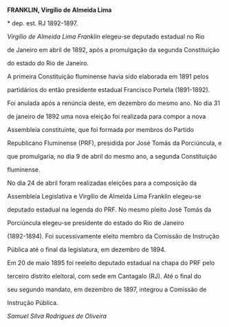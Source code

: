 **FRANKLIN, Virgílio de Almeida Lima**



\* dep. est. RJ 1892-1897.



*Virgílio de Almeida Lima Franklin* elegeu-se deputado estadual no Rio

de Janeiro em abril de 1892, após a promulgação da segunda Constituição

do estado do Rio de Janeiro.



A primeira Constituição fluminense havia sido elaborada em 1891 pelos

partidários do então presidente estadual Francisco Portela (1891-1892).

Foi anulada após a renúncia deste, em dezembro do mesmo ano. No dia 31

de janeiro de 1892 uma nova eleição foi realizada para compor a nova

Assembleia constituinte, que foi formada por membros do Partido

Republicano Fluminense (PRF), presidida por José Tomás da Porciúncula, e

que promulgaria, no dia 9 de abril do mesmo ano, a segunda Constituição

fluminense.



No dia 24 de abril foram realizadas eleições para a composição da

Assembleia Legislativa e Virgílio de Almeida Lima Franklin elegeu-se

deputado estadual na legenda do PRF. No mesmo pleito José Tomás da

Porciúncula elegeu-se presidente do estado do Rio de Janeiro

(1892-1894). Foi sucessivamente eleito membro da Comissão de Instrução

Pública até o final da legislatura, em dezembro de 1894.



Em 20 de maio 1895 foi reeleito deputado estadual na chapa do PRF pelo

terceiro distrito eleitoral, com sede em Cantagalo (RJ). Até o final do

seu segundo mandato, em dezembro de 1897, integrou a Comissão de

Instrução Pública.



*Samuel Silva Rodrigues de Oliveira*



